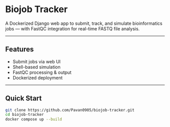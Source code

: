 #  Biojob Tracker

A Dockerized Django web app to submit, track, and simulate bioinformatics jobs — with FastQC integration for real-time FASTQ file analysis.

---

##  Features

- Submit jobs via web UI
- Shell-based simulation
- FastQC processing & output
- Dockerized deployment

---

##  Quick Start

```bash
git clone https://github.com/Pavan0905/biojob-tracker.git
cd biojob-tracker
docker compose up --build
